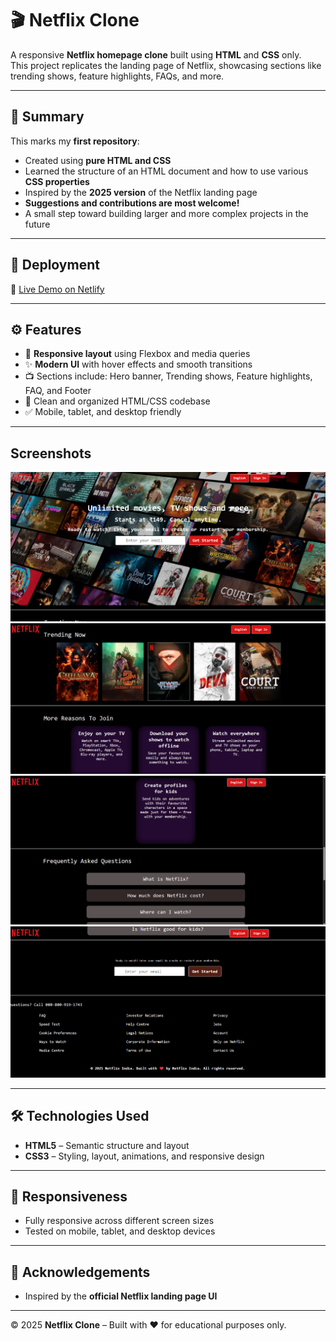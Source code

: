 # 🎬 Netflix Clone

A responsive **Netflix homepage clone** built using **HTML** and **CSS** only.  
This project replicates the landing page of Netflix, showcasing sections like trending shows, feature highlights, FAQs, and more.

---

## 📌 Summary

This marks my **first repository**:

- Created using **pure HTML and CSS**
- Learned the structure of an HTML document and how to use various **CSS properties**
- Inspired by the **2025 version** of the Netflix landing page
- **Suggestions and contributions are most welcome!**
- A small step toward building larger and more complex projects in the future

---

## 🚀 Deployment

🔗 [Live Demo on Netlify](https://aayesshaa.netlify.app/)

---

## ⚙️ Features

- 📱 **Responsive layout** using Flexbox and media queries
- ✨ **Modern UI** with hover effects and smooth transitions
- 📺 Sections include: Hero banner, Trending shows, Feature highlights, FAQ, and Footer
- 🧼 Clean and organized HTML/CSS codebase
- ✅ Mobile, tablet, and desktop friendly

---

## Screenshots
![Netflix Clone Screenshot](images/Screenshot1.png)
![Netflix Clone Screenshot](images/Screenshot2.png)
![Netflix Clone Screenshot](images/Screenshot3.png)
![Netflix Clone Screenshot](images/Screenshot4.png)

---

## 🛠 Technologies Used

- **HTML5** – Semantic structure and layout
- **CSS3** – Styling, layout, animations, and responsive design

---

## 📱 Responsiveness

- Fully responsive across different screen sizes
- Tested on mobile, tablet, and desktop devices

---

## 🙏 Acknowledgements

- Inspired by the **official Netflix landing page UI**

---

&copy; 2025 **Netflix Clone** – Built with ❤️ for educational purposes only.
